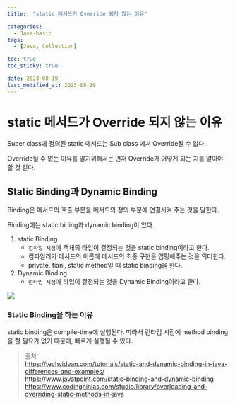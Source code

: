 ```yaml
---
title:  "static 메서드가 Override 되지 않는 이유"

categories:
  - Java-basic
tags:
  - [Java, Collection]

toc: true
toc_sticky: true

date: 2023-08-19
last_modified_at: 2023-08-19
---
```

# static 메서드가 Override 되지 않는 이유

Super class에 정의된 static 메서드는 Sub class 에서 Override될 수 없다.

Override될 수 없는 이유를 알기위해서는 먼저 Override가 어떻게 되는 지를 알아야 할 것 같다.

## Static Binding과 Dynamic Binding

Binding은 메서드의 호출 부분을 메서드의 정의 부분에 연결시켜 주는 것을 말한다.

Binding에는 static biding과 dynamic binding이 있다.

1. static Binding 
   - `컴파일 시점`에 객체의 타입이 결정되는 것을 static binding이라고 한다.
   - 컴파일러가 메서드의 이름에 메서드의 최종 구현을 맵핑해주는 것을 의미한다.
   - private, fianl, static method일 때 static binding을 한다.
2. Dynamic Binding
   - `런타임 시점`에 타입이 결정되는 것을 Dynamic Binding이라고 한다.

![](https://techvidvan.com/tutorials/wp-content/uploads/sites/2/2020/04/java-static-vs-dynamic-binding.jpg)

### Static Binding을 하는 이유

static binding은 compile-time에 실행된다.  따라서 런타임 시점에 method binding을 할 필요가 없기 때문에, 빠르게 실행될 수 있다.

> 출처  
> https://techvidvan.com/tutorials/static-and-dynamic-binding-in-java-differences-and-examples/  
> https://www.javatpoint.com/static-binding-and-dynamic-binding  
> https://www.codingninjas.com/studio/library/overloading-and-overriding-static-methods-in-java